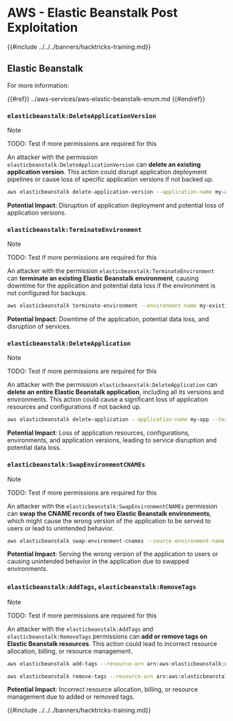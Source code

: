 # AWS - Elastic Beanstalk Post Exploitation

{{#include ../../../banners/hacktricks-training.md}}

## Elastic Beanstalk

For more information:

{{#ref}}
../aws-services/aws-elastic-beanstalk-enum.md
{{#endref}}

### `elasticbeanstalk:DeleteApplicationVersion`

> [!NOTE]
> TODO: Test if more permissions are required for this

An attacker with the permission `elasticbeanstalk:DeleteApplicationVersion` can **delete an existing application version**. This action could disrupt application deployment pipelines or cause loss of specific application versions if not backed up.

```bash
aws elasticbeanstalk delete-application-version --application-name my-app --version-label my-version
```

**Potential Impact**: Disruption of application deployment and potential loss of application versions.

### `elasticbeanstalk:TerminateEnvironment`

> [!NOTE]
> TODO: Test if more permissions are required for this

An attacker with the permission `elasticbeanstalk:TerminateEnvironment` can **terminate an existing Elastic Beanstalk environment**, causing downtime for the application and potential data loss if the environment is not configured for backups.

```bash
aws elasticbeanstalk terminate-environment --environment-name my-existing-env
```

**Potential Impact**: Downtime of the application, potential data loss, and disruption of services.

### `elasticbeanstalk:DeleteApplication`

> [!NOTE]
> TODO: Test if more permissions are required for this

An attacker with the permission `elasticbeanstalk:DeleteApplication` can **delete an entire Elastic Beanstalk application**, including all its versions and environments. This action could cause a significant loss of application resources and configurations if not backed up.

```bash
aws elasticbeanstalk delete-application --application-name my-app --terminate-env-by-force
```

**Potential Impact**: Loss of application resources, configurations, environments, and application versions, leading to service disruption and potential data loss.

### `elasticbeanstalk:SwapEnvironmentCNAMEs`

> [!NOTE]
> TODO: Test if more permissions are required for this

An attacker with the `elasticbeanstalk:SwapEnvironmentCNAMEs` permission can **swap the CNAME records of two Elastic Beanstalk environments**, which might cause the wrong version of the application to be served to users or lead to unintended behavior.

```bash
aws elasticbeanstalk swap-environment-cnames --source-environment-name my-env-1 --destination-environment-name my-env-2
```

**Potential Impact**: Serving the wrong version of the application to users or causing unintended behavior in the application due to swapped environments.

### `elasticbeanstalk:AddTags`, `elasticbeanstalk:RemoveTags`

> [!NOTE]
> TODO: Test if more permissions are required for this

An attacker with the `elasticbeanstalk:AddTags` and `elasticbeanstalk:RemoveTags` permissions can **add or remove tags on Elastic Beanstalk resources**. This action could lead to incorrect resource allocation, billing, or resource management.

```bash
aws elasticbeanstalk add-tags --resource-arn arn:aws:elasticbeanstalk:us-west-2:123456789012:environment/my-app/my-env --tags Key=MaliciousTag,Value=1

aws elasticbeanstalk remove-tags --resource-arn arn:aws:elasticbeanstalk:us-west-2:123456789012:environment/my-app/my-env --tag-keys MaliciousTag
```

**Potential Impact**: Incorrect resource allocation, billing, or resource management due to added or removed tags.

{{#include ../../../banners/hacktricks-training.md}}





